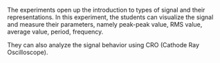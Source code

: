 The experiments open up the introduction to types of signal and their representations.
In this experiment, the students can visualize the signal and measure their parameters, namely peak-peak value, RMS value, average value, period, frequency.

They can also analyze the signal behavior using CRO (Cathode Ray Oscilloscope).
